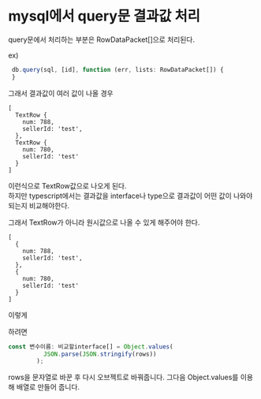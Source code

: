 # mysql에서 query문 결과값 처리

query문에서 처리하는 부분은 RowDataPacket[]으로 처리된다.

ex)
```ts
 db.query(sql, [id], function (err, lists: RowDataPacket[]) {
 }
```
그래서 결과값이 여러 값이 나올 경우

```
[
  TextRow {
    num: 788,
    sellerId: 'test',
  },
  TextRow {
    num: 780,
    sellerId: 'test'
  }
]
```
이런식으로 TextRow값으로 나오게 된다.
<br>
하지만 typescript에서는 결과값을 interface나 type으로 결과값이 어떤 값이 나와야되는지 비교해야한다.

그래서 TextRow가 아니라 원시값으로 나올 수 있게 해주어야 한다.
```
[
  {
    num: 788,
    sellerId: 'test',
  },
  {
    num: 780,
    sellerId: 'test'
  }
]
```
이렇게

하려면

```ts
const 변수이름: 비교할interface[] = Object.values(
          JSON.parse(JSON.stringify(rows))
        );
```

rows을 문자열로 바꾼 후 다시 오브젝트로 바꿔줍니다. 그다음 Object.values를 이용해 배열로 만들어 줍니다.
